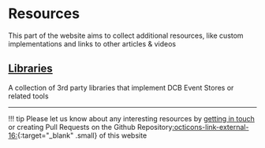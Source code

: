 # Resources

This part of the website aims to collect additional resources, like custom implementations and links to other articles & videos

## [Libraries](libraries.md)

A collection of 3rd party libraries that implement DCB Event Stores or related tools

---

!!! tip
    Please let us know about any interesting resources by [getting in touch](../about.md) or creating Pull Requests on the Github Repository[:octicons-link-external-16:](https://github.com/dcb-events/dcb-events.github.io){:target="_blank" .small} of this website